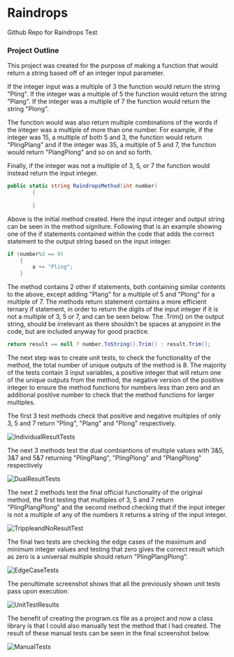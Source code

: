 # Raindrops
Github Repo for Raindrops Test
### Project Outline
This project was created for the purpose of making a function that would return a string based off of an integer input parameter.

If the integer input was a multiple of 3 the function would return the string "Pling". If the integer was a multiple of 5 the function would return the string "Plang". If the integer was a multiple of 7 the function would return the string "Plong".

The function would was also return multiple combinations of the words if the integer was a multiple of more than one number. For example, if the integer was 15, a multiple of both 5 and 3, the function would return "PlingPlang" and if the integer was 35, a multiple of 5 and 7, the function would return "PlangPlong" and so on and so forth.

Finally, if the integer was not a multiple of 3, 5, or 7 the function would instead return the input integer.
```csharp
public static string RaindropsMethod(int number)
        {
            
        }
```
Above is the initial method created. Here the input integer and output string can be seen in the method signiture. Following that is an example showing one of the if statements contained within the code that adds the correct statement to the output string based on the input integer.
```csharp
if (number%3 == 0)
    {
        a += "Pling";
    }
```
The method contains 2 other if statements, both containing similar contents to the above, except adding "Plang" for a multiple of 5 and "Plong" for a multiple of 7. The methods return statement contains a more efficient ternary if statement, in order to return the digits of the input integer if it is not a multiple of 3, 5 or 7, and can be seen below. The .Trim() on the output string, should be irrelevant as there shouldn't be spaces at anypoint in the code, but are included anyway for good practice.
```csharp
return result == null ? number.ToString().Trim() : result.Trim();
```
The next step was to create unit tests, to check the functionality of the method, the total number of unique outputs of the method is 8. The majority of the tests contain 3 input variables, a positive integer that will return one of the unique outputs from the method, the negative version of the positive integer to ensure the method functions for numbers less than zero and an additional positive number to check that the method functions for larger multiples.

The first 3 test methods check that positive and negative multiples of only 3, 5 and 7 return "Pling", "Plang" and "Plong" respectively.

![IndividualResultTests](https://user-images.githubusercontent.com/81698105/119977120-ecebf200-bfaf-11eb-865d-952ab9de98cd.png)

The next 3 methods test the dual combiantions of multiple values with 3&5, 3&7 and 5&7 returning "PlingPlang", "PlingPlong" and "PlangPlong" respectively

![DualResultTests](https://user-images.githubusercontent.com/81698105/119977608-8fa47080-bfb0-11eb-9e7d-c85b34e8466d.png)

The next 2 methods test the final official functionality of the original method, the first testing that multiples of 3, 5 and 7 return "PlingPlangPlong" and the second method checking that if the input integer is not a multiple of any of the numbers it returns a string of the input integer.

![TrippleandNoResultTest](https://user-images.githubusercontent.com/81698105/119978186-3d178400-bfb1-11eb-9285-76cf63d54e01.png)

The final two tests are checking the edge cases of the maximum and minimum integer values and testing that zero gives the correct result which as zero is a universal multiple should return "PlingPlangPlong".

![EdgeCaseTests](https://user-images.githubusercontent.com/81698105/119978515-a39ca200-bfb1-11eb-8a2c-a954fb423be5.png)

The penultimate screenshot shows that all the previously shown unit tests pass upon execution.

![UnitTestResults](https://user-images.githubusercontent.com/81698105/119980039-a7c9bf00-bfb3-11eb-861b-82f622696689.png)

The benefit of creating the program.cs file as a project and now a class library is that I could also manually test the method that I had created. The result of these manual tests can be seen in the final screenshot below.

![ManualTests](https://user-images.githubusercontent.com/81698105/119980875-ce3c2a00-bfb4-11eb-82a7-066c860cf016.png)
